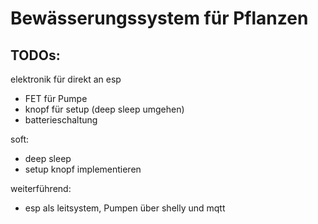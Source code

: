 # Bewässerungssystem für Pflanzen

## TODOs:

elektronik für direkt an esp

- FET für Pumpe
- knopf für setup (deep sleep umgehen)
- batterieschaltung

soft:

- deep sleep
- setup knopf implementieren

weiterführend:

- esp als leitsystem, Pumpen über shelly und mqtt